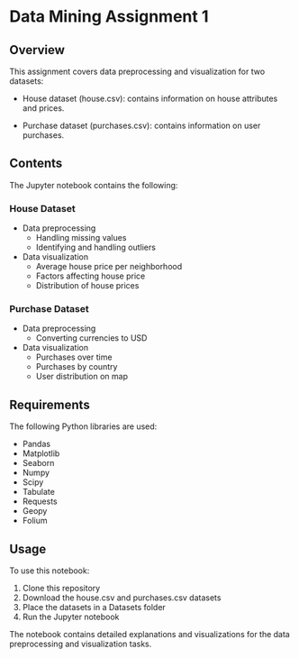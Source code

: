 # Data Mining Assignment 1

## Overview

This assignment covers data preprocessing and visualization for two datasets:

- House dataset (house.csv): contains information on house attributes and prices.

- Purchase dataset (purchases.csv): contains information on user purchases.

## Contents

The Jupyter notebook contains the following:

### House Dataset

- Data preprocessing
  - Handling missing values
  - Identifying and handling outliers
- Data visualization 
  - Average house price per neighborhood 
  - Factors affecting house price
  - Distribution of house prices

### Purchase Dataset 

- Data preprocessing
  - Converting currencies to USD
- Data visualization
  - Purchases over time
  - Purchases by country
  - User distribution on map
  
## Requirements

The following Python libraries are used:

- Pandas 
- Matplotlib
- Seaborn
- Numpy
- Scipy
- Tabulate
- Requests
- Geopy
- Folium

## Usage

To use this notebook:

1. Clone this repository
2. Download the house.csv and purchases.csv datasets
3. Place the datasets in a Datasets folder
4. Run the Jupyter notebook

The notebook contains detailed explanations and visualizations for the data preprocessing and visualization tasks.
